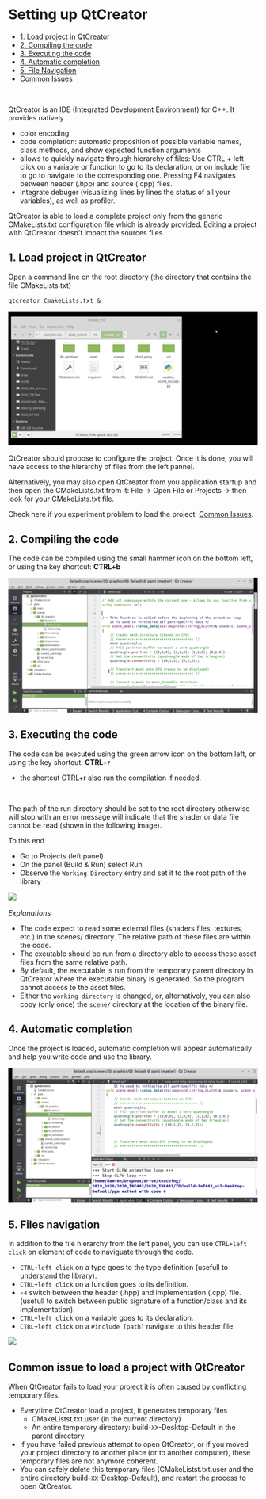 # Setting up QtCreator

- [1. Load project in QtCreator](#load)
- [2. Compiling the code](#compiling)
- [3. Executing the code](#executing)
- [4. Automatic completion](#completion)
- [5. File Navigation](#navigation)
- [Common Issues](#issue)

<br>

QtCreator is an IDE (Integrated Development Environment) for C++. It provides natively 

* color encoding
* code completion: automatic proposition of possible variable names, class methods, and show expected function arguments
* allows to quickly navigate through hierarchy of files: Use CTRL + left click on a variable or function to go to its declaration, or on include file to go to navigate to the corresponding one. Pressing F4 navigates between header (.hpp) and source (.cpp) files.
* integrate debuger (visualizing lines by lines the status of all your variables), as well as profiler.

QtCreator is able to load a complete project only from the generic CMakeLists.txt configuration file which is already provided. Editing a project with QtCreator doesn't impact the sources files.


<a name="load"></a>
## 1. Load project in QtCreator

Open a command line on the root directory (the directory that contains the file CMakeLists.txt)

```shell
qtcreator CmakeLists.txt &
```

![](assets/qtcreator/01_load_qtcreator.gif)


QtCreator should propose to configure the project. Once it is done, you will have access to the hierarchy of files from the left pannel.

Alternatively, you may also open QtCreator from you application startup and then open the CMakeLists.txt from it: File -> Open File or Projects -> then look for your CMakeLists.txt file.

Check here if you experiment problem to load the project: [Common Issues](#issue).

<a name="compiling"></a>
## 2. Compiling the code

The code can be compiled using the small hammer icon on the bottom left, or using the key shortcut: **CTRL+b**

![](assets/qtcreator/02_compile.gif)


<a name="executing"></a>
## 3. Executing the code

The code can be executed using the green arrow icon on the bottom left, or using the key shortcut: **CTRL+r** 

* the shortcut CTRL+r also run the compilation if needed.

<br>

The path of the run directory should be set to the root directory otherwise will stop with an error message will indicate that the shader or data file cannot be read (shown in the following image).

To this end

* Go to Projects (left panel)
* On the panel (Build & Run) select Run
* Observe the `Working Directory` entry and set it to the root path of the library

![](assets/qtcreator/03_set_path.gif)

_Explanations_

* The code expect to read some external files (shaders files, textures, etc.) in the scenes/ directory. The relative path of these files are within the code.
* The excutable should be run from a directory able to access these asset files from the same relative path.
* By default, the executable is run from the temporary parent directory in QtCreator where the executable binary is generated. So the program cannot access to the asset files.
* Either the `working directory` is changed, or, alternatively, you can also copy (only once) the `scene/` directory at the location of the binary file.

<a name="completion"></a>
## 4. Automatic completion

Once the project is loaded, automatic completion will appear automatically and help you write code and use the library.

![](assets/qtcreator/04_automatic_completion.gif)


<a name="navigation"></a>
## 5. Files navigation

In addition to the file hierarchy from the left panel, you can use `CTRL+left click` on element of code to naviguate through the code.

* `CTRL+left click` on a type goes to the type definition (usefull to understand the library).
* `CTRL+left click` on a function goes to its definition.
* `F4` switch between the header (.hpp) and implementation (.cpp) file. (usefull to switch between public signature of a function/class and its implementation).
* `CTRL+left click` on a variable goes to its declaration.
* `CTRL+left click` on a `#include [path]` navigate to this header file.

![](assets/qtcreator/05_naviguation.gif)


<a name="issue"></a>
## Common issue to load a project with QtCreator

When QtCreator fails to load your project it is often caused by conflicting temporary files.

* Everytime QtCreator load a project, it generates temporary files
  * CMakeListst.txt.user (in the current directory)
  * An entire temporary directory: build-`XX`-Desktop-Default in the parent directory.
* If you have failed previous attempt to open QtCreator, or if you moved your project directory to another place (or to another computer), these temporary files are not anymore coherent.
* You can safely delete this temporary files (CMakeListst.txt.user and the entire directory build-`XX`-Desktop-Default), and restart the process to open QtCreator.
